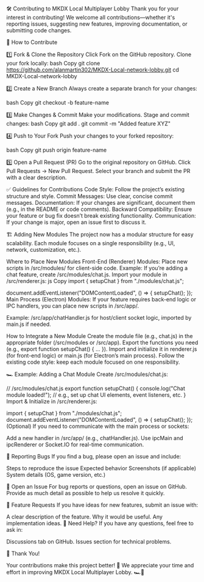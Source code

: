 🛠️ Contributing to MKDX Local Multiplayer Lobby
Thank you for your interest in contributing! We welcome all contributions—whether it's reporting issues, suggesting new features, improving documentation, or submitting code changes.

🔧 How to Contribute

1️⃣ Fork & Clone the Repository
Click Fork on the GitHub repository.
Clone your fork locally:
bash
Copy
git clone https://github.com/alanmartin302/MKDX-Local-network-lobby.git
cd MKDX-Local-network-lobby

2️⃣ Create a New Branch
Always create a separate branch for your changes:

bash
Copy
git checkout -b feature-name

3️⃣ Make Changes & Commit
Make your modifications.
Stage and commit changes:
bash
Copy
git add .
git commit -m "Added feature XYZ"

4️⃣ Push to Your Fork
Push your changes to your forked repository:

bash
Copy
git push origin feature-name

5️⃣ Open a Pull Request (PR)
Go to the original repository on GitHub.
Click Pull Requests → New Pull Request.
Select your branch and submit the PR with a clear description.

✅ Guidelines for Contributions
Code Style: Follow the project’s existing structure and style.
Commit Messages: Use clear, concise commit messages.
Documentation: If your changes are significant, document them (e.g., in the README or code comments).
Backward Compatibility: Ensure your feature or bug fix doesn’t break existing functionality.
Communication: If your change is major, open an issue first to discuss it.

🏗 Adding New Modules
The project now has a modular structure for easy scalability. Each module focuses on a single responsibility (e.g., UI, network, customization, etc.).

Where to Place New Modules
Front-End (Renderer) Modules: Place new scripts in /src/modules/ for client-side code.
Example: If you’re adding a chat feature, create /src/modules/chat.js.
Import your module in /src/renderer.js:
js
Copy
import { setupChat } from "./modules/chat.js";

document.addEventListener("DOMContentLoaded", () => {
  setupChat();
});
Main Process (Electron) Modules: If your feature requires back-end logic or IPC handlers, you can place new scripts in /src/app/.

Example: /src/app/chatHandler.js for host/client socket logic, imported by main.js if needed.

How to Integrate a New Module
Create the module file (e.g., chat.js) in the appropriate folder (/src/modules or /src/app).
Export the functions you need (e.g., export function setupChat() { ... }).
Import and initialize it in renderer.js (for front-end logic) or main.js (for Electron’s main process).
Follow the existing code style: keep each module focused on one responsibility.

🏎 Example: Adding a Chat Module
Create /src/modules/chat.js:

// /src/modules/chat.js
export function setupChat() {
  console.log("Chat module loaded!");
  // e.g., set up chat UI elements, event listeners, etc.
}
Import & Initialize in /src/renderer.js:

import { setupChat } from "./modules/chat.js";
document.addEventListener("DOMContentLoaded", () => {
  setupChat();
});
(Optional) If you need to communicate with the main process or sockets:

Add a new handler in /src/app/ (e.g., chatHandler.js).
Use ipcMain and ipcRenderer or Socket.IO for real-time communication.

🐞 Reporting Bugs
If you find a bug, please open an issue and include:

Steps to reproduce the issue
Expected behavior
Screenshots (if applicable)
System details (OS, game version, etc.)

📩 Open an Issue
For bug reports or questions, open an issue on GitHub. Provide as much detail as possible to help us resolve it quickly.

🎯 Feature Requests
If you have ideas for new features, submit an issue with:

A clear description of the feature.
Why it would be useful.
Any implementation ideas.
💬 Need Help?
If you have any questions, feel free to ask in:

Discussions tab on GitHub.
Issues section for technical problems.

🎉 Thank You!

Your contributions make this project better! 🚀
We appreciate your time and effort in improving MKDX Local Multiplayer Lobby. 🏎️💨

